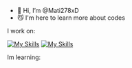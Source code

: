 - 👋 Hi, I’m @Mati278xD
- 😼 I'm here to learn more about codes

I work on:

[![My Skills](https://skillicons.dev/icons?i=js)](https://skillicons.dev) [![My Skills](https://skillicons.dev/icons?i=py)](https://skillicons.dev)

Im learning:
<!---
Mati278xD/Mati278xD is a ✨ special ✨ repository because its `README.md` (this file) appears on your GitHub profile.
You can click the Preview link to take a look at your changes.
--->

